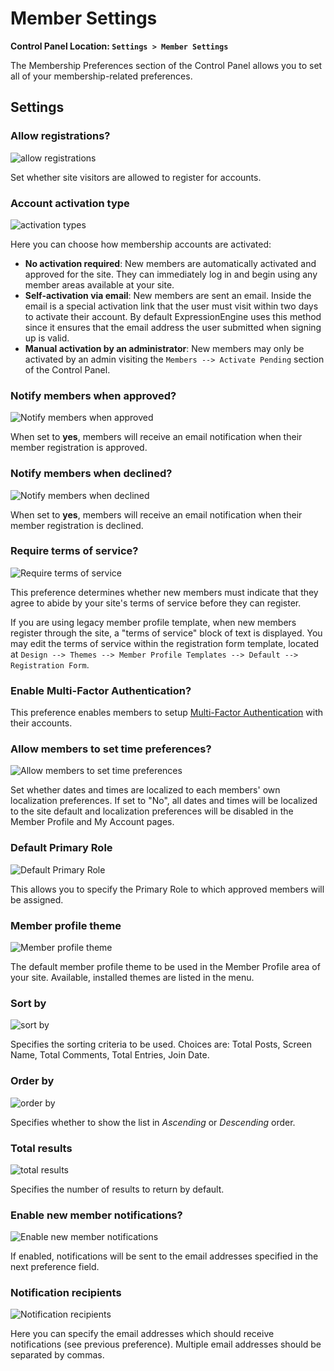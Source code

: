 <!--
    This source file is part of the open source project
    ExpressionEngine User Guide (https://github.com/ExpressionEngine/ExpressionEngine-User-Guide)

    @link      https://expressionengine.com/
    @copyright Copyright (c) 2003-2020, Packet Tide, LLC (https://packettide.com)
    @license   https://expressionengine.com/license Licensed under Apache License, Version 2.0
-->

# Member Settings

**Control Panel Location: `Settings > Member Settings`**

The Membership Preferences section of the Control Panel allows you to set all of your membership-related preferences.

## Settings

### Allow registrations?

![allow registrations](/_images/members_allow_registrations.png)

Set whether site visitors are allowed to register for accounts.

### Account activation type

![activation types](/_images/members_activation_type.png)

Here you can choose how membership accounts are activated:

- **No activation required**: New members are automatically activated and approved for the site. They can immediately log in and begin using any member areas available at your site.
- **Self-activation via email**: New members are sent an email. Inside the email is a special activation link that the user must visit within two days to activate their account. By default ExpressionEngine uses this method since it ensures that the email address the user submitted when signing up is valid.
- **Manual activation by an administrator**: New members may only be activated by an admin visiting the `Members --> Activate Pending` section of the Control Panel.

### Notify members when approved?

![Notify members when approved](/_images/members_notify_approval.png)

When set to **yes**, members will receive an email notification when their member registration is approved.

### Notify members when declined?

![Notify members when declined](/_images/members_notify_decline.png)

When set to **yes**, members will receive an email notification when their member registration is declined.

### Require terms of service?

![Require terms of service](/_images/members_require_terms.png)

This preference determines whether new members must indicate that they agree to abide by your site's terms of service before they can register. 

If you are using legacy member profile template, when new members register through the site, a "terms of service" block of text is displayed. You may edit the terms of service within the registration form template, located at `Design --> Themes --> Member Profile Templates --> Default --> Registration Form`.

### Enable Multi-Factor Authentication?

This preference enables members to setup [Multi-Factor Authentication](member/mfa.md) with their accounts.

### Allow members to set time preferences?

![Allow members to set time preferences](/_images/members_time_prefs.png)

Set whether dates and times are localized to each members' own localization preferences. If set to "No", all dates and times will be localized to the site default and localization preferences will be disabled in the Member Profile and My Account pages.

### Default Primary Role

![Default Primary Role](/_images/members_default_role.png)

This allows you to specify the Primary Role to which approved members will be assigned.

### Member profile theme

![Member profile theme](/_images/member_profile_theme.png)

The default member profile theme to be used in the Member Profile area of your site. Available, installed themes are listed in the menu.

### Sort by

![sort by](/_images/member_sort_by.png)

Specifies the sorting criteria to be used. Choices are: Total Posts, Screen Name, Total Comments, Total Entries, Join Date.

### Order by

![order by](/_images/member_order_by.png)

Specifies whether to show the list in _Ascending_ or _Descending_ order.

### Total results

![total results](/_images/member_total_results.png)

Specifies the number of results to return by default.

### Enable new member notifications?

![Enable new member notifications](/_images/member_new_notifications.png)

If enabled, notifications will be sent to the email addresses specified in the next preference field.

### Notification recipients

![Notification recipients](/_images/member_notification_recipients.png)

Here you can specify the email addresses which should receive notifications (see previous preference). Multiple email addresses should be separated by commas.
